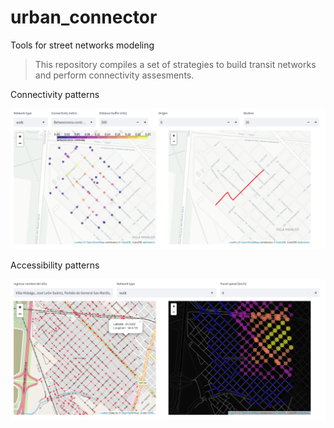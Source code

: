 
# urban_connector
Tools for street networks modeling 
> This repository compiles a set of strategies to build transit networks and perform connectivity assesments.  

Connectivity patterns

![mobility](urban_connector/img/mobility.png)

Accessibility patterns

![accessibility](urban_connector/img/accesibility.png)